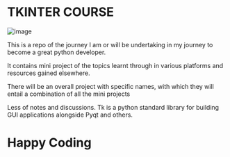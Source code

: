 # TKINTER COURSE 

![image](".img/6.jpeg")

This is a repo of the journey I am or will be undertaking in my journey to become a great python developer. 

It contains mini project of the topics learnt through in various platforms and resources gained elsewhere.

There will be an overall project with specific names, with which they will entail a combination of all the mini projects

Less of notes and discussions. Tk is a python standard library for building GUI applications alongside Pyqt and others.


# Happy Coding
